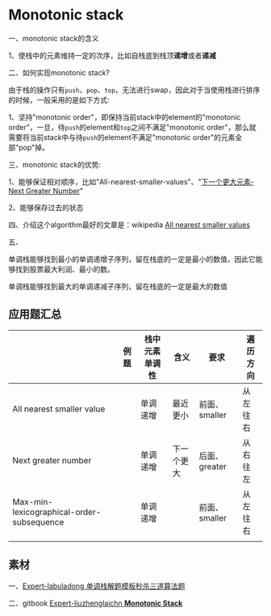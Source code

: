 # Monotonic stack

一、monotonic stack的含义

1、使栈中的元素维持一定的次序，比如自栈底到栈顶**递增**或者**递减**

二、如何实现monotonic stack?

由于栈的操作只有`push`、`pop`、`top`，无法进行swap，因此对于当使用栈进行排序的时候，一般采用的是如下方式: 

1、坚持"monotonic order"，即保持当前stack中的element的"monotonic order"，一旦，待`push`的element和`top`之间不满足"monotonic order"，那么就需要将当前stack中与待`push`的element不满足"monotonic order"的元素全部"pop"掉。

三、monotonic stack的优势:

1、能够保证相对顺序，比如"All-nearest-smaller-values"、"[下一个更大元素-Next Greater Number](https://leetcode.cn/problems/next-greater-element-i/)"

2、能够保存过去的状态

四、介绍这个algorithm最好的文章是：wikipedia [All nearest smaller values](https://en.wikipedia.org/wiki/All_nearest_smaller_values) 

五、

单调栈能够找到最小的单调递增子序列，留在栈底的一定是最小的数值，因此它能够找到股票最大利润、最小的数。

单调栈能够找到最大的单调递减子序列，留在栈底的一定是最大的数值

## 应用题汇总

|                                           | 例题 | 栈中元素单调性 | 含义       | 要求          | 遍历方向 |
| ----------------------------------------- | ---- | -------------- | ---------- | ------------- | -------- |
| All nearest smaller value                 |      | 单调递增       | 最近更小   | 前面、smaller | 从左往右 |
| Next greater number                       |      | 单调递增       | 下一个更大 | 后面、greater | 从右往左 |
| Max-min-lexicographical-order-subsequence |      | 单调递增       |            | 前面、smaller | 从左往右 |
|                                           |      |                |            |               |          |



## 素材

一、[Expert-labuladong 单调栈解题模板秒杀三道算法题](https://mp.weixin.qq.com/s?__biz=MzAxODQxMDM0Mw==&mid=2247487704&idx=1&sn=eb9ac24c644aa0950638c9b20384e982&scene=21#wechat_redirect) 

二、gitbook [Expert-liuzhenglaichn **Monotonic Stack**](https://liuzhenglaichn.gitbook.io/algorithm/monotonic-stack)



